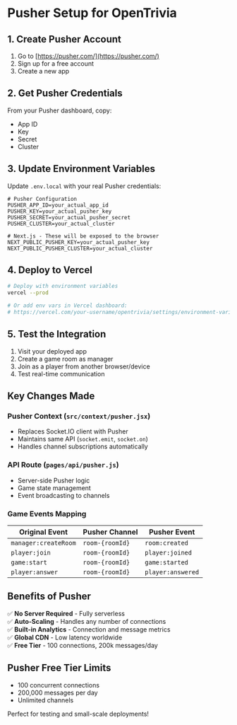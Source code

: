 # Pusher Setup for OpenTrivia

## 1. Create Pusher Account

1. Go to [https://pusher.com/](https://pusher.com/)
2. Sign up for a free account
3. Create a new app

## 2. Get Pusher Credentials

From your Pusher dashboard, copy:
- App ID
- Key  
- Secret
- Cluster

## 3. Update Environment Variables

Update `.env.local` with your real Pusher credentials:

```env
# Pusher Configuration
PUSHER_APP_ID=your_actual_app_id
PUSHER_KEY=your_actual_pusher_key
PUSHER_SECRET=your_actual_pusher_secret  
PUSHER_CLUSTER=your_actual_cluster

# Next.js - These will be exposed to the browser
NEXT_PUBLIC_PUSHER_KEY=your_actual_pusher_key
NEXT_PUBLIC_PUSHER_CLUSTER=your_actual_cluster
```

## 4. Deploy to Vercel

```bash
# Deploy with environment variables
vercel --prod

# Or add env vars in Vercel dashboard:
# https://vercel.com/your-username/opentrivia/settings/environment-variables
```

## 5. Test the Integration

1. Visit your deployed app
2. Create a game room as manager
3. Join as a player from another browser/device
4. Test real-time communication

## Key Changes Made

### Pusher Context (`src/context/pusher.jsx`)
- Replaces Socket.IO client with Pusher
- Maintains same API (`socket.emit`, `socket.on`)
- Handles channel subscriptions automatically

### API Route (`pages/api/pusher.js`)
- Server-side Pusher logic
- Game state management
- Event broadcasting to channels

### Game Events Mapping

| Original Event | Pusher Channel | Pusher Event |
|---|---|---|
| `manager:createRoom` | `room-{roomId}` | `room:created` |
| `player:join` | `room-{roomId}` | `player:joined` |
| `game:start` | `room-{roomId}` | `game:started` |
| `player:answer` | `room-{roomId}` | `player:answered` |

## Benefits of Pusher

✅ **No Server Required** - Fully serverless  
✅ **Auto-Scaling** - Handles any number of connections  
✅ **Built-in Analytics** - Connection and message metrics  
✅ **Global CDN** - Low latency worldwide  
✅ **Free Tier** - 100 connections, 200k messages/day  

## Pusher Free Tier Limits

- 100 concurrent connections
- 200,000 messages per day
- Unlimited channels

Perfect for testing and small-scale deployments!